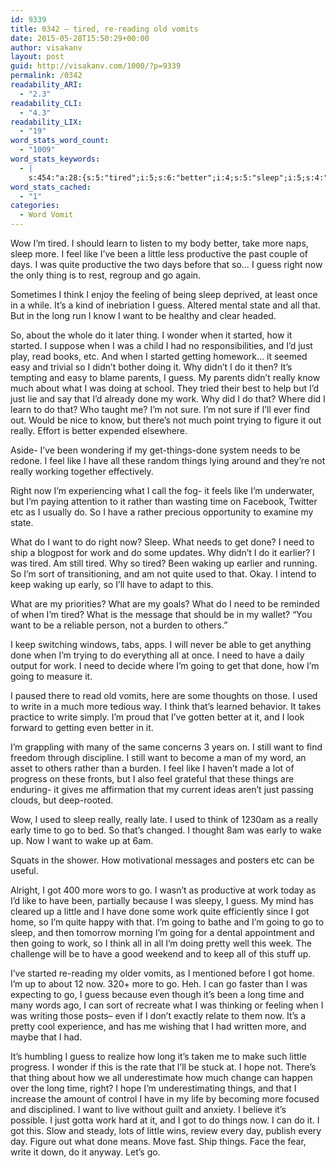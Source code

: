```yaml
---
id: 9339
title: 0342 – tired, re-reading old vomits
date: 2015-05-28T15:50:29+00:00
author: visakanv
layout: post
guid: http://visakanv.com/1000/?p=9339
permalink: /0342
readability_ARI:
  - "2.3"
readability_CLI:
  - "4.3"
readability_LIX:
  - "19"
word_stats_word_count:
  - "1009"
word_stats_keywords:
  - |
    s:454:"a:28:{s:5:"tired";i:5;s:6:"better";i:4;s:5:"sleep";i:5;s:4:"feel";i:4;s:4:"like";i:5;s:6:"little";i:4;s:10:"productive";i:3;s:5:"guess";i:6;s:5:"right";i:4;s:5:"thing";i:3;s:5:"think";i:4;s:4:"long";i:4;s:4:"know";i:3;s:4:"want";i:7;s:7:"started";i:4;s:4:"just";i:4;s:6:"really";i:6;s:4:"work";i:7;s:4:"i'll";i:3;s:6:"things";i:6;s:4:"time";i:4;s:4:"need";i:4;s:4:"used";i:4;s:4:"keep";i:3;s:5:"early";i:3;s:5:"going";i:6;s:5:"write";i:3;s:4:"home";i:3;}";
word_stats_cached:
  - "1"
categories:
  - Word Vomit
---
```

Wow I&#8217;m tired. I should learn to listen to my body better, take more naps, sleep more. I feel like I&#8217;ve been a little less productive the past couple of days. I was quite productive the two days before that so&#8230; I guess right now the only thing is to rest, regroup and go again.

Sometimes I think I enjoy the feeling of being sleep deprived, at least once in a while. It&#8217;s a kind of inebriation I guess. Altered mental state and all that. But in the long run I know I want to be healthy and clear headed.

So, about the whole do it later thing. I wonder when it started, how it started. I suppose when I was a child I had no responsibilities, and I&#8217;d just play, read books, etc. And when I started getting homework&#8230; it seemed easy and trivial so I didn&#8217;t bother doing it. Why didn&#8217;t I do it then? It&#8217;s tempting and easy to blame parents, I guess. My parents didn&#8217;t really know much about what I was doing at school. They tried their best to help but I&#8217;d just lie and say that I&#8217;d already done my work. Why did I do that? Where did I learn to do that? Who taught me? I&#8217;m not sure. I&#8217;m not sure if I&#8217;ll ever find out. Would be nice to know, but there&#8217;s not much point trying to figure it out really. Effort is better expended elsewhere.

Aside- I&#8217;ve been wondering if my get-things-done system needs to be redone. I feel like I have all these random things lying around and they&#8217;re not really working together effectively.

Right now I&#8217;m experiencing what I call the fog- it feels like I&#8217;m underwater, but I&#8217;m paying attention to it rather than wasting time on Facebook, Twitter etc as I usually do. So I have a rather precious opportunity to examine my state.

What do I want to do right now? Sleep. What needs to get done? I need to ship a blogpost for work and do some updates. Why didn&#8217;t I do it earlier? I was tired. Am still tired. Why so tired? Been waking up earlier and running. So I&#8217;m sort of transitioning, and am not quite used to that. Okay. I intend to keep waking up early, so I&#8217;ll have to adapt to this.

What are my priorities? What are my goals? What do I need to be reminded of when I&#8217;m tired? What is the message that should be in my wallet? &#8220;You want to be a reliable person, not a burden to others.&#8221;

I keep switching windows, tabs, apps. I will never be able to get anything done when I&#8217;m trying to do everything all at once. I need to have a daily output for work. I need to decide where I&#8217;m going to get that done, how I&#8217;m going to measure it.

I paused there to read old vomits, here are some thoughts on those. I used to write in a much more tedious way. I think that&#8217;s learned behavior. It takes practice to write simply. I&#8217;m proud that I&#8217;ve gotten better at it, and I look forward to getting even better in it.

I&#8217;m grappling with many of the same concerns 3 years on. I still want to find freedom through discipline. I still want to become a man of my word, an asset to others rather than a burden. I feel like I haven&#8217;t made a lot of progress on these fronts, but I also feel grateful that these things are enduring- it gives me affirmation that my current ideas aren&#8217;t just passing clouds, but deep-rooted.

Wow, I used to sleep really, really late. I used to think of 1230am as a really early time to go to bed. So that&#8217;s changed. I thought 8am was early to wake up. Now I want to wake up at 6am.

Squats in the shower. How motivational messages and posters etc can be useful.

<got home>

Alright, I got 400 more wors to go. I wasn&#8217;t as productive at work today as I&#8217;d like to have been, partially because I was sleepy, I guess. My mind has cleared up a little and I have done some work quite efficiently since I got home, so I&#8217;m quite happy with that. I&#8217;m going to bathe and I&#8217;m going to go to sleep, and then tomorrow morning I&#8217;m going for a dental appointment and then going to work, so I think all in all I&#8217;m doing pretty well this week. The challenge will be to have a good weekend and to keep all of this stuff up.

I&#8217;ve started re-reading my older vomits, as I mentioned before I got home. I&#8217;m up to about 12 now. 320+ more to go. Heh. I can go faster than I was expecting to go, I guess because even though it&#8217;s been a long time and many words ago, I can sort of recreate what I was thinking or feeling when I was writing those posts– even if I don&#8217;t exactly relate to them now. It&#8217;s a pretty cool experience, and has me wishing that I had written more, and maybe that I had.

It&#8217;s humbling I guess to realize how long it&#8217;s taken me to make such little progress. I wonder if this is the rate that I&#8217;ll be stuck at. I hope not. There&#8217;s that thing about how we all underestimate how much change can happen over the long time, right? I hope I&#8217;m underestimating things, and that I increase the amount of control I have in my life by becoming more focused and disciplined. I want to live without guilt and anxiety. I believe it&#8217;s possible. I just gotta work hard at it, and I got to do things now. I can do it. I got this. Slow and steady, lots of little wins, review every day, publish every day. Figure out what done means. Move fast. Ship things. Face the fear, write it down, do it anyway. Let&#8217;s go.